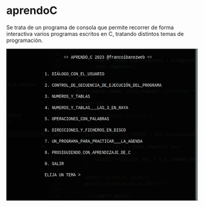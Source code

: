 # aprendoC
Se trata de un programa de consola que permite recorrer de forma interactiva
varios programas escritos en C, tratando distintos temas de programación.


<img src="./assets/img/aprendo_C_menu_01.webp" 
width="600px" height="400px">

